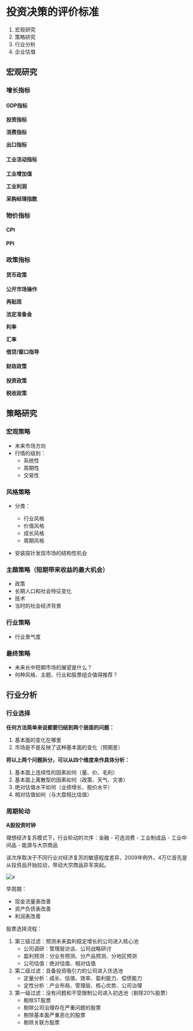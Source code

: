 # 投资决策的评价标准

1. 宏观研究
2. 策略研究
3. 行业分析
4. 企业估值



## 宏观研究



### 增长指标



#### GDP指标



**投资指标**



**消费指标**



**出口指标**



#### 工业活动指标



**工业增加值**



**工业利润**



**采购经理指数**



### 物价指标



#### CPI



#### PPI



### 政策指标



#### 货币政策



**公开市场操作**



**再贴现**



**法定准备金**



**利率**



**汇率**



**借贷/窗口指导**



#### 财政政策



**投资政策**



**税收政策**



## 策略研究



### 宏观策略



- 未来市场方向
- 行情的级别：
  - 系统性
  - 周期性
  - 交易性



### 风格策略



- 分类：
  - 行业风格
  - 价值风格
  - 成长风格
  - 周期风格

- 安装探针发现市场的结构性机会



### 主题策略（短期带来收益的最大机会）



- 政策
- 长期人口和社会特征变化
- 技术
- 当时的社会经济背景



### 行业策略



- 行业景气度



### 最终策略



- 未来长中短期市场的展望是什么？
- 何种风格、主题、行业和股票组合值得推荐？



## 行业分析



### 行业选择

**任何方法简单来说都要归结到两个层面的问题：**

1. 基本面的变化在哪里
2. 市场是不是反映了这种基本面的变化（预期差）

**将以上两个问题拆分，可以从四个维度来作具体分析：**

1. 基本面上连续性的因素如何（量、价、毛利）
2. 基本面上离散型的因素如何（政策、天气、灾害）
3. 绝对估值水平如何（业绩增长、股价水平）
4. 相对估值如何（与大盘相比估值）



### 周期轮动

**A股投资时钟**

理想经济复苏模式下，行业轮动的次序：金融 - 可选消费 - 工业制成品 - 工业中间品 - 能源与大宗商品

该次序取决于不同行业对经济复苏的敏感程度差异，2009年例外，4万亿首先是从投资品开始拉动，带动大宗商品异军突起。

![x](D:/Owf/Home/Resources/money0001.jpg)

早周期：

- 现金流量表改善
- 资产负债表改善
- 利润表改善

股票选择流程：

1. 第三级过滤：预测未来盈利稳定增长的公司进入核心池
   - 公司调研：管理层访谈、公司战略研讨
   - 盈利预测：分业务预测、分产品预测、分地区预测
   - 公司估值：绝对估值、相对估值
2. 第二级过滤：具备投资吸引力的公司进入优选池
   - 定量分析：成长、估值、效率、盈利能力、偿债能力
   - 定性分析：产业布局、管理层、核心优势、公司治理
3. 第一级过滤：没有问题和不受限制公司进入初选池（剔除20%股票）
   - 剔除ST股票
   - 剔除公司治理存在严重问题的股票
   - 剔除基本面严重恶化的股票
   - 剔除关联方股票

